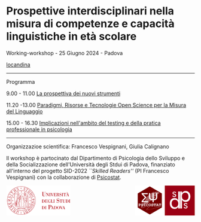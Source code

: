 
# Prospettive interdisciplinari nella misura di competenze e capacità linguistiche in età scolare

Working-workshop - 25 Giugno 2024 - Padova

[locandina](Prospettive25062024.png)

--------

Programma

9.00 - 11.00 [La prospettiva dei nuovi strumenti](strumenti.md)

11.20 -13.00 [Paradigmi, Risorse e Tecnologie Open Science per la Misura del Linguaggio](paradigmi-tecnologie-risorse.md)

15.00 - 16.30 [Implicazioni nell'ambito del testing e della pratica professionale in psicologia](tavola.md)

---------

Organizzazioe scientifica: Francesco Vespignani, Giulia Calignano

Il workshop è partocinato dal Dipartimento di Psicologia dello Sviluppo e della Socializzazione dell'Università degli Stdui di Padova, finanziato all'interno del progetto SID-2022 *``Skilled Readers''* (PI Francesco Vespignani) con la collaborazione di [Psicostat](https://psicostat.dpss.psy.unipd.it/).

[<img src="logo/logounipd.png" height="80">](https://www.unipd.it/)
[<img align="right" src="logo/logodpss.png" height="80">](https://www.dpss.unipd.it/)
[<img align="right" src="logo/psicostat.png" height="80">](https://www.unipd.it/)
